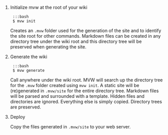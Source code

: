 1. Initialize mvw at the root of your wiki

        :::bash
        $ mvw init

    Creates an `.mvw` folder used for the generation of the site
    and to identify the site root for other commands.  Markdown files 
    can be created in any directory tree under the wiki root and this
    directory tree will be preserved when generating the site.

2. Generate the wiki

        :::bash
        $ mvw generate

    Call anywhere under the wiki root. MVW will search up the directory 
    tree for the `.mvw` folder created using `mvw init`.  A static site
    will be (re)generated in `.mvw/site` for the entire directory tree. 
    Markdown files will be parsed and surrounded with a template. Hidden 
    files and directories are ignored. Everything else is simply copied. 
    Directory trees are preserved.

3. Deploy 

    Copy the files generated in `.mvw/site` to your web server.
